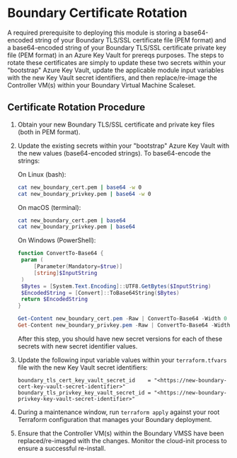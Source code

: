 # Boundary Certificate Rotation

A required prerequisite to deploying this module is storing a base64-encoded string of your Boundary TLS/SSL certificate file (PEM format) and a base64-encoded string of your Boundary TLS/SSL certificate private key file (PEM format) in an Azure Key Vault for prereqs purposes. The steps to rotate these certificates are simply to update these two secrets within your "bootstrap" Azure Key Vault, update the applicable module input variables with the new Key Vault secret identifiers, and then replace/re-image the Controller VM(s) within your Boundary Virtual Machine Scaleset.

## Certificate Rotation Procedure

1. Obtain your new Boundary TLS/SSL certificate and private key files (both in PEM format).

2. Update the existing secrets within your "bootstrap" Azure Key Vault with the new values (base64-encoded strings). To base64-encode the strings:

   On Linux (bash):

   ```sh
   cat new_boundary_cert.pem | base64 -w 0
   cat new_boundary_privkey.pem | base64 -w 0
   ```

   On macOS (terminal):

   ```sh
   cat new_boundary_cert.pem | base64
   cat new_boundary_privkey.pem | base64
   ```

   On Windows (PowerShell):

   ```powershell
   function ConvertTo-Base64 {
    param (
        [Parameter(Mandatory=$true)]
        [string]$InputString
    )
    $Bytes = [System.Text.Encoding]::UTF8.GetBytes($InputString)
    $EncodedString = [Convert]::ToBase64String($Bytes)
    return $EncodedString
   }

   Get-Content new_boundary_cert.pem -Raw | ConvertTo-Base64 -Width 0
   Get-Content new_boundary_privkey.pem -Raw | ConvertTo-Base64 -Width 0
   ```

   After this step, you should have new secret versions for each of these secrets with new secret identifier values.

3. Update the following input variable values within your `terraform.tfvars` file with the new Key Vault secret identifiers:

   ```hcl
   boundary_tls_cert_key_vault_secret_id    = "<https://new-boundary-cert-key-vault-secret-identifier>"
   boundary_tls_privkey_key_vault_secret_id = "<https://new-boundary-privkey-key-vault-secret-identifier>"
   ```

4. During a maintenance window, run `terraform apply` against your root Terraform configuration that manages your Boundary deployment.

5. Ensure that the Controller VM(s) within the Boundary VMSS have been replaced/re-imaged with the changes. Monitor the cloud-init process to ensure a successful re-install.
